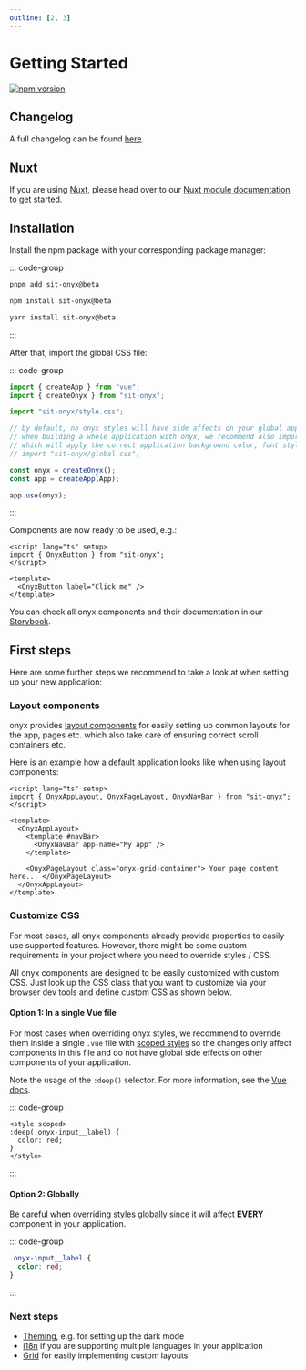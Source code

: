 ```yaml
---
outline: [2, 3]
---
```


# Getting Started

<div class="hide-external-link">

[![npm version](https://badge.fury.io/js/sit-onyx.svg)](https://www.npmjs.com/package/sit-onyx)

</div>

## Changelog

A full changelog can be found [here](/development/packages/changelogs/sit-onyx).

## Nuxt

If you are using [Nuxt](https://nuxt.com), please head over to our [Nuxt module documentation](/development/packages/nuxt) to get started.

## Installation

Install the npm package with your corresponding package manager:

::: code-group

```sh [pnpm]
pnpm add sit-onyx@beta
```

```sh [npm]
npm install sit-onyx@beta
```

```sh [yarn]
yarn install sit-onyx@beta
```

:::

After that, import the global CSS file:

::: code-group

```ts [main.ts]
import { createApp } from "vue";
import { createOnyx } from "sit-onyx";

import "sit-onyx/style.css";

// by default, no onyx styles will have side affects on your global application styles like <body> etc.
// when building a whole application with onyx, we recommend also importing the following global styles
// which will apply the correct application background color, font styles etc.:
// import "sit-onyx/global.css";

const onyx = createOnyx();
const app = createApp(App);

app.use(onyx);
```

:::

Components are now ready to be used, e.g.:

```vue
<script lang="ts" setup>
import { OnyxButton } from "sit-onyx";
</script>

<template>
  <OnyxButton label="Click me" />
</template>
```

You can check all onyx components and their documentation in our [Storybook](https://storybook.onyx.schwarz).

## First steps <Badge text="recommended" />

Here are some further steps we recommend to take a look at when setting up your new application:

### Layout components

onyx provides [layout components](https://storybook.onyx.schwarz/?path=/docs/layout-about-layouts--docs) for easily setting up common layouts for the app, pages etc. which also take care of ensuring correct scroll containers etc.

Here is an example how a default application looks like when using layout components:

```vue
<script lang="ts" setup>
import { OnyxAppLayout, OnyxPageLayout, OnyxNavBar } from "sit-onyx";
</script>

<template>
  <OnyxAppLayout>
    <template #navBar>
      <OnyxNavBar app-name="My app" />
    </template>

    <OnyxPageLayout class="onyx-grid-container"> Your page content here... </OnyxPageLayout>
  </OnyxAppLayout>
</template>
```

### Customize CSS

For most cases, all onyx components already provide properties to easily use supported features.
However, there might be some custom requirements in your project where you need to override styles / CSS.

All onyx components are designed to be easily customized with custom CSS. Just look up the CSS class that you
want to customize via your browser dev tools and define custom CSS as shown below.

#### Option 1: In a single Vue file <Badge text="recommended" />

For most cases when overriding onyx styles, we recommend to override them inside a single `.vue` file with [scoped styles](https://vuejs.org/api/sfc-css-features#scoped-css)
so the changes only affect components in this file and do not have global side effects on other components of your application.

Note the usage of the `:deep()` selector. For more information, see the [Vue docs](https://vuejs.org/api/sfc-css-features#deep-selectors).

::: code-group

```vue [MyComponent.vue]
<style scoped>
:deep(.onyx-input__label) {
  color: red;
}
</style>
```

:::

#### Option 2: Globally

Be careful when overriding styles globally since it will affect **EVERY** component in your application.

::: code-group

```css [styles.css]
.onyx-input__label {
  color: red;
}
```

:::

### Next steps

- [Theming](/development/theming), e.g. for setting up the dark mode
- [i18n](/development/i18n) if you are supporting multiple languages in your application
- [Grid](/development/grid) for easily implementing custom layouts
